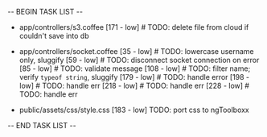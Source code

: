-- BEGIN TASK LIST --

* app/controllers/s3.coffee
[171 - low] # TODO: delete file from cloud if couldn't save into db


* app/controllers/socket.coffee
[35 - low] # TODO: lowercase username only, sluggify
[59 - low] # TODO: disconnect socket connection on error
[85 - low] # TODO: validate message
[108 - low] # TODO: filter name; verify `typeof string`, sluggify
[179 - low] # TODO: handle error
[198 - low] # TODO: handle err
[218 - low] # TODO: handle err
[228 - low] # TODO: handle err


* public/assets/css/style.css
[183 - low] TODO: port css to ngToolboxx


-- END TASK LIST --
